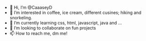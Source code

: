 - 👋 Hi, I’m @CaaaseyD
- 👀 I’m interested in coffee, ice cream, different cusines; hiking and snorkeling.
- 🌱 I’m currently learning css, html, javascript, java and ...
- 💞️ I’m looking to collaborate on fun projects
- 📫 How to reach me, dm me!

<!---
KaaasieD/KaaasieD is a ✨ special ✨ repository because its `README.md` (this file) appears on your GitHub profile.
You can click the Preview link to take a look at your changes.
--->
